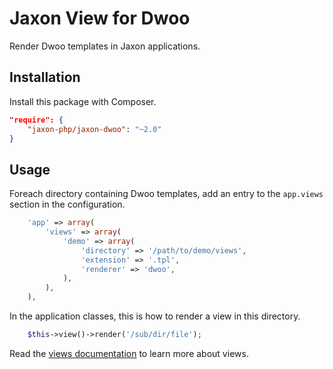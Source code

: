 Jaxon View for Dwoo
===================

Render Dwoo templates in Jaxon applications.

Installation
------------

Install this package with Composer.

```json
"require": {
    "jaxon-php/jaxon-dwoo": "~2.0"
}
```

Usage
-----

Foreach directory containing Dwoo templates, add an entry to the `app.views` section in the configuration.

```php
    'app' => array(
        'views' => array(
            'demo' => array(
                'directory' => '/path/to/demo/views',
                'extension' => '.tpl',
                'renderer' => 'dwoo',
            ),
        ),
    ),
```

In the application classes, this is how to render a view in this directory.

```php
    $this->view()->render('/sub/dir/file');
```

Read the [views documentation](https://www.jaxon-php.org/docs/armada/views.html) to learn more about views.
